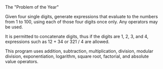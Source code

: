 The "Problem of the Year"

Given four single digits, generate expressions that evaluate to the numbers from 1 to 100, using each of those four digits once only.  Any operators may be used.

It is permitted to concatenate digits, thus if the digits are 1, 2, 3, and 4, expressions such as 12 + 34 or 321 / 4 are allowed.

This program uses addition, subtraction, multiplication, division, modular division, exponentiation, logarithm, square root, factorial, and absolute value operators.


